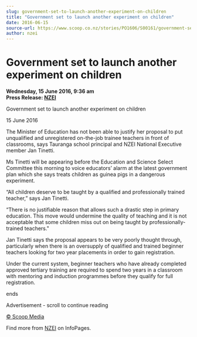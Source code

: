 ```yaml
---
slug: government-set-to-launch-another-experiment-on-children
title: "Government set to launch another experiment on children"
date: 2016-06-15
source-url: https://www.scoop.co.nz/stories/PO1606/S00161/government-set-to-launch-another-experiment-on-children.htm
author: nzei
---
```

Government set to launch another experiment on children
=======================================================

**Wednesday, 15 June 2016, 9:36 am**  
**Press Release: [NZEI](https://info.scoop.co.nz/NZEI)**

  
Government set to launch another experiment on children

15 June 2016

The Minister of Education has not been able to justify her proposal to put unqualified and unregistered on-the-job trainee teachers in front of classrooms, says Tauranga school principal and NZEI National Executive member Jan Tinetti.

Ms Tinetti will be appearing before the Education and Science Select Committee this morning to voice educators’ alarm at the latest government plan which she says treats children as guinea pigs in a dangerous experiment.

“All children deserve to be taught by a qualified and professionally trained teacher,” says Jan Tinetti.

“There is no justifiable reason that allows such a drastic step in primary education. This move would undermine the quality of teaching and it is not acceptable that some children miss out on being taught by professionally-trained teachers."

Jan Tinetti says the proposal appears to be very poorly thought through, particularly when there is an oversupply of qualified and trained beginner teachers looking for two year placements in order to gain registration.

Under the current system, beginner teachers who have already completed approved tertiary training are required to spend two years in a classroom with mentoring and induction programmes before they qualify for full registration.

ends

Advertisement - scroll to continue reading





[© Scoop Media](http://www.scoop.co.nz/about/terms.html)

Find more from [NZEI](https://info.scoop.co.nz/NZEI) on InfoPages.